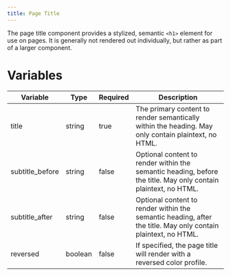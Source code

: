 ```yaml
---
title: Page Title
---
```

The page title component provides a stylized, semantic `<h1>`
element for use on pages. It is generally not rendered out individually, but
rather as part of a larger component.

# Variables
| Variable        | Type    | Required | Description                                                                                                      |
|-----------------|---------|----------|------------------------------------------------------------------------------------------------------------------|
| title           | string  | true     | The primary content to render semantically within the heading. May only contain plaintext, no HTML.              |
| subtitle_before | string  | false    | Optional content to render within the semantic heading, before the title. May only contain plaintext, no HTML.   |
| subtitle_after  | string  | false    | Optional content to render within the semantic heading, after the title. May only contain plaintext, no HTML.    |
| reversed        | boolean | false    | If specified, the page title will render with a reversed color profile.                                          |
